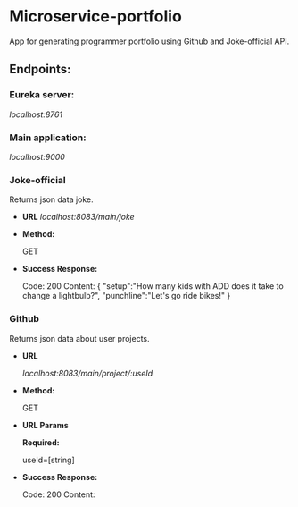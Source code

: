 # Microservice-portfolio

App for generating programmer portfolio using Github and Joke-official API.

## **Endpoints:**

### Eureka server:
*localhost:8761*

### Main application:
*localhost:9000*

### Joke-official

Returns json data joke.
- **URL**
*localhost:8083/main/joke*

- **Method:**

	GET
- **Success Response:**

	Code: 200
	Content: { 
	"setup":"How many kids with ADD does it take to change a lightbulb?",
	"punchline":"Let's go ride bikes!"
	}

### Github

Returns json data about user projects.

- **URL**

	*localhost:8083/main/project/:useId*

- **Method:**

	GET

- **URL Params**

	**Required:**

	useId=[string]

- **Success Response:**

	Code: 200
	Content: 



